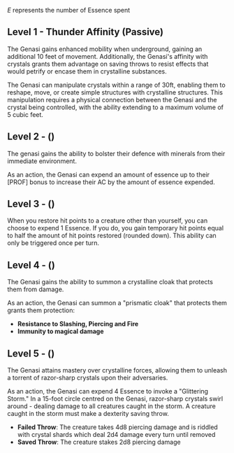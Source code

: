 *E* represents the number of Essence spent
## Level 1 -  Thunder Affinity (Passive)
The Genasi gains enhanced mobility when underground, gaining an additional 10 feet of movement. 
Additionally, the Genasi's affinity with crystals grants them advantage on saving throws to resist effects that would petrify or encase them in crystalline substances.

The Genasi can manipulate crystals within a range of 30ft, enabling them to reshape, move, or create simple structures with crystalline structures. This manipulation requires a physical connection between the Genasi and the crystal being controlled, with the ability extending to a maximum volume of 5 cubic feet.

## Level 2 - ()
The genasi gains the ability to bolster their defence with minerals from their immediate environment.

As an action, the Genasi can expend an amount of essence up to their \[PROF\] bonus to increase their AC by the amount of essence expended.

## Level 3 - ()

When you restore hit points to a creature other than yourself, you can choose to expend 1 Essence. If you do, you gain temporary hit points equal to half the amount of hit points restored (rounded down). This ability can only be triggered once per turn.

## Level 4 - ()
The Genasi gains the ability to summon a crystalline cloak that protects them from damage.

As an action, the Genasi can summon a "prismatic cloak" that protects them grants them protection:
- **Resistance to Slashing, Piercing and Fire**
- **Immunity to magical damage**
## Level 5 - ()
The Genasi attains mastery over crystalline forces, allowing them to unleash a torrent of razor-sharp crystals upon their adversaries.

As an action, the Genasi can expend 4 Essence to invoke a "Glittering Storm." In a 15-foot circle centred on the Genasi, razor-sharp crystals swirl around - dealing damage to all creatures caught in the storm. A creature caught in the storm must make a dexterity saving throw.
- **Failed Throw**: The creature takes 4d8 piercing damage and is riddled with crystal shards which deal 2d4 damage every turn until removed
- **Saved Throw**: The creature stakes 2d8 piercing damage